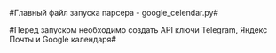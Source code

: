 #Главный файл запуска парсера - google_celendar.py#

#Перед запуском необходимо создать API  ключи Telegram, Яндекс Почты и Google календаря#


